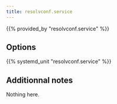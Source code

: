 ```yaml
---
title: resolvconf.service
---
```


{{% provided_by "resolvconf.service" %}}

## Options

{{% systemd_unit "resolvconf.service" %}}

## Additionnal notes

Nothing here.